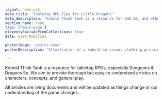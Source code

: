 ```yaml
---
layout: home.njk
meta_title: "Tabletop RPG Tips for Little Dragons"
meta_description: "Kobold Think Tank is a resource for DnD 5e, and other TTRPGs, with thorough but easy to understand articles on characters, concepts, and general play."
section_name: home
tags: ['main-page']
eleventyExcludeFromCollections: true
date: Last Modified

posterImage: 'poster-home'
posterDescription: 'Illustration of a kobold in casual clothing grinning and flashing finger guns'

---
```


Kobold Think Tank is a resource for tabletop RPGs, especially Dungeons &amp; Dragons 5e. We aim to provide thorough but easy-to-understand articles on characters, concepts, and general play.

All articles are living documents and will be updated as things change or our understanding of the game changes.
